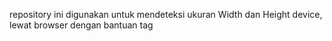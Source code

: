 repository ini digunakan untuk mendeteksi ukuran Width dan Height device, lewat browser dengan bantuan tag <body>